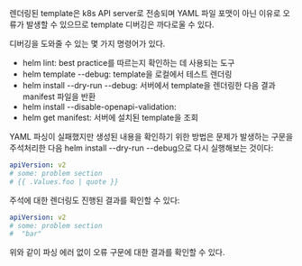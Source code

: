 렌더링된 template은 k8s API server로 전송되며 YAML 파일 포맷이 아닌 이유로 오류가 발생할 수 있으므로 template 디버깅은 까다로울 수 있다.

디버깅을 도와줄 수 있는 몇 가지 명령어가 있다.

- helm lint: best practice를 따르는지 확인하는 데 사용되는 도구
- helm template --debug: template을 로컬에서 테스트 렌더링
- helm install --dry-run --debug: 서버에서 template을 렌더링한 다음 결과 manifest 파일을 반환
- helm install --disable-openapi-validation:
- helm get manifest: 서버에 설치된 template을 조회

YAML 파싱이 실패했지만 생성된 내용을 확인하기 위한 방법은 문제가 발생하는 구문을 주석처리한 다음 helm install --dry-run --debug으로 다시 실행해보는 것이다:

``` yaml
apiVersion: v2
# some: problem section
# {{ .Values.foo | quote }}
```

주석에 대한 렌더링도 진행된 결과를 확인할 수 있다:

``` yaml
apiVersion: v2
# some: problem section
#  "bar"
```

위와 같이 파싱 에러 없이 오류 구문에 대한 결과를 확인할 수 있다.